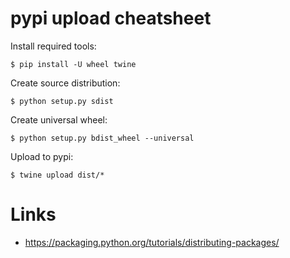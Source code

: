 # pypi upload cheatsheet

Install required tools:

    $ pip install -U wheel twine

Create source distribution:

    $ python setup.py sdist
    
Create universal wheel:

    $ python setup.py bdist_wheel --universal

Upload to pypi:

    $ twine upload dist/*


# Links

* https://packaging.python.org/tutorials/distributing-packages/
